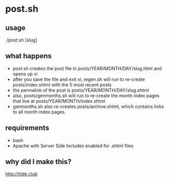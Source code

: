 # post.sh

## usage
./post.sh \[slug\]

## what happens
- post.sh creates the post file in posts/YEAR/MONTH/DAY/slug.html and opens up vi
- after you save the file and exit vi, regen.sh will run to re-create posts/index.shtml with the 5 most recent posts
- the permalink of the post is posts/YEAR/MONTH/DAY/slug.shtml
- also, posts/genmonths.sh will run to re-create the month index pages that live at posts/YEAR/MONTH/index.shtml
- genmonths.sh also re-creates posts/archive.shtml, which contains links to all month index pages.

## requirements
- bash
- Apache with Server Side Includes enabled for .shtml files

## why did I make this?
http://tilde.club
